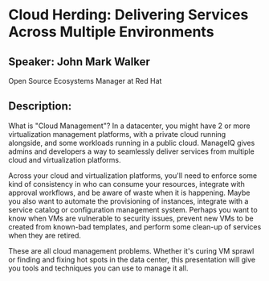 # Cloud Herding: Delivering Services Across Multiple Environments 

## Speaker: John Mark Walker

Open Source Ecosystems Manager at Red Hat

## Description: 

What is "Cloud Management"? In a datacenter, you might have 2 or more virtualization management platforms, with a private cloud running alongside, and some workloads running in a public cloud. ManageIQ gives admins and developers a way to seamlessly deliver services from multiple cloud and virtualization platforms. 

Across your cloud and virtualization platforms, you'll need to enforce some kind of consistency in who can consume your resources, integrate with approval workflows, and be aware of waste when it is happening. Maybe you also want to automate the provisioning of instances, integrate with a service catalog or configuration management system. Perhaps you want to know when VMs are vulnerable to security issues, prevent new VMs to be created from known-bad templates, and perform some clean-up of services when they are retired.

These are all cloud management problems. Whether it's curing VM sprawl or finding and fixing hot spots in the data center, this presentation will give you tools and techniques you can use to manage it all.

